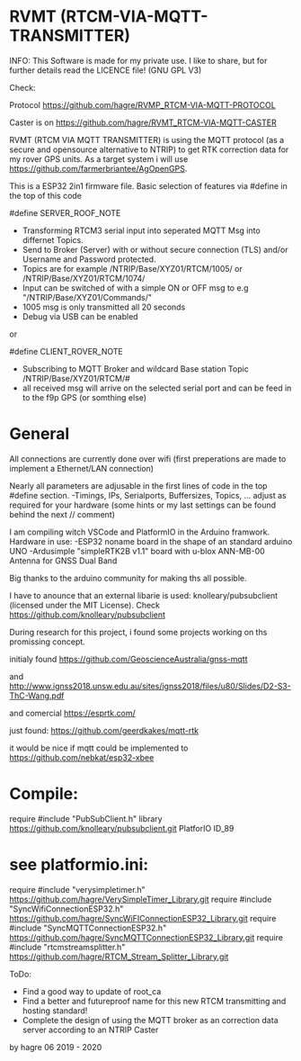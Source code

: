 # RVMT (RTCM-VIA-MQTT-TRANSMITTER)
INFO: This Software is made for my private use. I like to share, but for further details read the LICENCE file! (GNU GPL V3)

Check:  

Protocol https://github.com/hagre/RVMP_RTCM-VIA-MQTT-PROTOCOL 

Caster is on https://github.com/hagre/RVMT_RTCM-VIA-MQTT-CASTER

RVMT (RTCM VIA MQTT TRANSMITTER) is using the MQTT protocol (as a secure and opensource alternative to NTRIP) to get RTK correction data for my rover GPS units.
As a target system i will use https://github.com/farmerbriantee/AgOpenGPS.

This is a ESP32 2in1 firmware file.
Basic selection of features via #define in the top of this code

#define SERVER_ROOF_NOTE
 
* Transforming RTCM3 serial input into seperated MQTT Msg into differnet Topics. 
* Send to Broker (Server) with or without secure connection (TLS) and/or Username and Password protected.
* Topics are for example /NTRIP/Base/XYZ01/RTCM/1005/ or /NTRIP/Base/XYZ01/RTCM/1074/
* Input can be switched of with a simple ON or OFF msg to e.g "/NTRIP/Base/XYZ01/Commands/"
* 1005 msg is only transmitted all 20 seconds
* Debug via USB can be enabled

or

#define CLIENT_ROVER_NOTE
 
* Subscribing to MQTT Broker and wildcard Base station Topic /NTRIP/Base/XYZ01/RTCM/#
* all received msg will arrive on the selected serial port and can be feed in to the f9p GPS (or somthing else)

# General
All connections are currently done over wifi (first preperations are made to implement a Ethernet/LAN connection)

Nearly all parameters are adjusable in the first lines of code in the top #define section.
-Timings, IPs, Serialports, Buffersizes, Topics, ... adjust as required for your hardware (some hints or my last settings can be found behind the next // comment)

I am compiling witch VSCode and PlatformIO in the Arduino framwork.
Hardware in use:
-ESP32 noname board in the shape of an standard arduino UNO
-Ardusimple "simpleRTK2B v1.1" board with u-blox ANN-MB-00 Antenna for GNSS Dual Band

Big thanks to the arduino community for making ths all possible.

I have to anounce that an external libarie is used: 
knolleary/pubsubclient  (licensed under the MIT License). 
Check https://github.com/knolleary/pubsubclient

During research for this project, i found some projects working on ths promissing concept.

initialy found
https://github.com/GeoscienceAustralia/gnss-mqtt

and
http://www.ignss2018.unsw.edu.au/sites/ignss2018/files/u80/Slides/D2-S3-ThC-Wang.pdf

and comercial
https://esprtk.com/

just found:
https://github.com/geerdkakes/mqtt-rtk

it would be nice if mqtt could be implemented to
https://github.com/nebkat/esp32-xbee 


# Compile:

require #include "PubSubClient.h" library https://github.com/knolleary/pubsubclient.git PlatforIO ID_89

# see platformio.ini:

require #include "verysimpletimer.h"  https://github.com/hagre/VerySimpleTimer_Library.git
require #include "SyncWifiConnectionESP32.h"  https://github.com/hagre/SyncWiFIConnectionESP32_Library.git
require #include "SyncMQTTConnectionESP32.h" https://github.com/hagre/SyncMQTTConnectionESP32_Library.git
require #include "rtcmstreamsplitter.h" https://github.com/hagre/RTCM_Stream_Splitter_Library.git


ToDo:
* Find a good way to update of root_ca 
* Find a better and futureproof name for this new RTCM transmitting and hosting standard!
* Complete the design of using the MQTT broker as an correction data server according to an NTRIP Caster

by hagre 
06 2019 - 2020 
